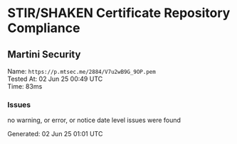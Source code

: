 # STIR/SHAKEN Certificate Repository Compliance

## Martini Security

Name: `https://p.mtsec.me/2884/V7u2wB9G_9OP.pem`\
Tested At: 02 Jun 25 00:49 UTC\
Time: 83ms

### Issues

no warning, or error, or notice date level issues were found

Generated: 02 Jun 25 01:01 UTC
